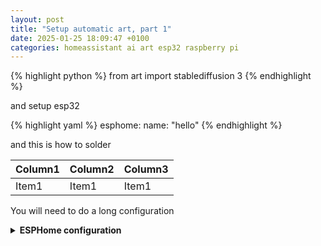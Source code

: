 ```yaml
---
layout: post
title: "Setup automatic art, part 1"
date: 2025-01-25 18:09:47 +0100
categories: homeassistant ai art esp32 raspberry pi
---
```

<!-- published: false -->


{% highlight python %}
from art import stablediffusion 3
{% endhighlight %}

and setup esp32

{% highlight yaml %}
esphome:
    name: "hello"
{% endhighlight %}

and this is how to solder

| Column1 | Column2 | Column3 |
| ------------- | -------------- | -------------- |
| Item1 | Item1 | Item1 |

You will need to do a long configuration 


<details>
<summary><b>ESPHome configuration</b></summary>

{% highlight yaml %}

esphome:
  name: prettyprettyesp
  platformio_options:
    build_flags: "-DBOARD_HAS_PSRAM"

esp32:
  board: esp32dev # dfrobot_firebeetle2_esp32e
  framework:
    type: arduino
    version: latest

logger:
  level: VERY_VERBOSE

wifi:
  ssid: !secret wifi_ssid
  password: !secret wifi_password
  on_connect:
    - logger.log: "Connected to wifi"
    - component.update: my_image

http_request:
  id: fetch_image_request
  timeout: 5s
  useragent: esphome/example_device
  verify_ssl: false

online_image:
  - url: http://192.168.1.24:8080/queue.png
    id: my_image
    format: png
    type: BINARY
    on_download_finished:
      then:
        - component.update: my_display
        - logger.log: "Downloaded image"
    on_error:
      then:
        - logger.log: "Error downloading image"

spi:
  clk_pin: GPIO18
  mosi_pin: GPIO23

display:
  - platform: waveshare_epaper
    id: my_display

    cs_pin: 21
    dc_pin: 13
    busy_pin: 34
    reset_pin: 14
    model: 13.3in-k

    reset_duration: 200ms
    update_interval: never
    lambda: |-
      it.image(0, 0, id(my_image), Color::BLACK, Color::WHITE);
      ESP_LOGD("display", "Image displayed successfully");
{% endhighlight %}

</details>



